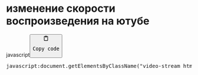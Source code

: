<h1>изменение скорости воспроизведения на ютубе</h1>
<div class="code-element"><div class="lang-line"><text>javascript</text><button class="copy-button" onclick="copyCode(this)"><svg aria-hidden="true" xmlns="http://www.w3.org/2000/svg" width="16" height="16" fill="none" viewBox="0 0 24 24"><path stroke="currentColor" stroke-linecap="round" stroke-linejoin="round" stroke-width="2" d="M15 4h3a1 1 0 0 1 1 1v15a1 1 0 0 1-1 1H6a1 1 0 0 1-1-1V5a1 1 0 0 1 1-1h3m0 3h6m-5-4v4h4V3h-4Z"/></svg><pre>Copy code</pre></button></div><div class="code"><div class="highlight"><pre><span></span><span class="nx">javascript</span><span class="o">:</span><span class="nb">document</span><span class="p">.</span><span class="nx">getElementsByClassName</span><span class="p">(</span><span class="s2">&quot;video-stream html5-main-video&quot;</span><span class="p">)[</span><span class="mf">0</span><span class="p">].</span><span class="nx">playbackRate</span><span class="w"> </span><span class="o">=</span><span class="w"> </span><span class="mf">2.5</span><span class="p">;</span>
</pre></div></div></div>